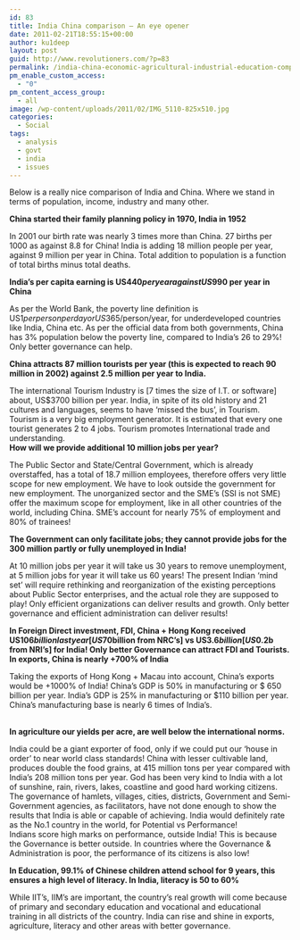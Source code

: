```yaml
---
id: 83
title: India China comparison – An eye opener
date: 2011-02-21T18:55:15+00:00
author: ku1deep
layout: post
guid: http://www.revolutioners.com/?p=83
permalink: /india-china-economic-agricultural-industrial-education-comparison-world-bank/
pm_enable_custom_access:
  - "0"
pm_content_access_group:
  - all
image: /wp-content/uploads/2011/02/IMG_5110-825x510.jpg
categories:
  - Social
tags:
  - analysis
  - govt
  - india
  - issues
---
```

Below is a really nice comparison of India and China. Where we stand in terms of population, income, industry and many other.

**China started their family planning policy in 1970, India in 1952**

In 2001 our birth rate was nearly 3 times more than China. 27 births per 1000 as against 8.8 for China! India is adding 18 million people per year, against 9 million per year in China. Total addition to population is a function of total births minus total deaths.

**India’s per capita earning is US$440 per year against US$990 per year in China**

As per the World Bank, the poverty line definition is US$1 per person per day or US$365/person/year, for underdeveloped countries like India, China etc. As per the official data from both governments, China has 3% population below the poverty line, compared to India’s 26 to 29%! Only better governance can help.

**China attracts 87 million tourists per year (this is expected to reach 90 million in 2002) against 2.5 million per year to India.**

The international Tourism Industry is [7 times the size of I.T. or software] about, US$3700 billion per year. India, in spite of its old history and 21 cultures and languages, seems to have ‘missed the bus’, in Tourism. Tourism is a very big employment generator. It is estimated that every one tourist generates 2 to 4 jobs. Tourism promotes International trade and understanding.  
**How will we provide additional 10 million jobs per year?**

The Public Sector and State/Central Government, which is already overstaffed, has a total of 18.7 million employees, therefore offers very little scope for new employment. We have to look outside the government for new employment. The unorganized sector and the SME’s (SSI is not SME) offer the maximum scope for employment, like in all other countries of the world, including China. SME’s account for nearly 75% of employment and 80% of trainees!

**The Government can only facilitate jobs; they cannot provide jobs for the 300 million partly or fully unemployed in India!**

At 10 million jobs per year it will take us 30 years to remove unemployment, at 5 million jobs for year it will take us 60 years! The present Indian ‘mind set’ will require rethinking and reorganization of the existing perceptions about Public Sector enterprises, and the actual role they are supposed to play! Only efficient organizations can deliver results and growth. Only better governance and efficient administration can deliver results!

**In Foreign Direct investment, FDI, China + Hong Kong received US$106 billion last year [US$70billion from NRC&#8217;s] vs US$3.6 billion [US$0.2b from NRI&#8217;s] for India! Only better Governance can attract FDI and Tourists. In exports, China is nearly +700% of India**

Taking the exports of Hong Kong + Macau into account, China’s exports would be +1000% of India! China’s GDP is 50% in manufacturing or $ 650 billion per year. India’s GDP is 25% in manufacturing or $110 billion per year. China’s manufacturing base is nearly 6 times of India’s.

<span id="more-2946"></span>  
**In agriculture our yields per acre, are well below the international norms.**

India could be a giant exporter of food, only if we could put our ‘house in order’ to near world class standards! China with lesser cultivable land, produces double the food grains, at 415 million tons per year compared with India’s 208 million tons per year. God has been very kind to India with a lot of sunshine, rain, rivers, lakes, coastline and good hard working citizens.  
The governance of hamlets, villages, cities, districts, Government and Semi-Government agencies, as facilitators, have not done enough to show the results that India is able or capable of achieving. India would definitely rate as the No.1 country in the world, for Potential vs Performance!  
Indians score high marks on performance, outside India! This is because the Governance is better outside. In countries where the Governance & Administration is poor, the performance of its citizens is also low!

**In Education, 99.1% of Chinese children attend school for 9 years, this ensures a high level of literacy. In India, literacy is 50 to 60%**

While IIT’s, IIM’s are important, the country’s real growth will come because of primary and secondary education and vocational and educational training in all districts of the country. India can rise and shine in exports, agriculture, literacy and other areas with better governance.